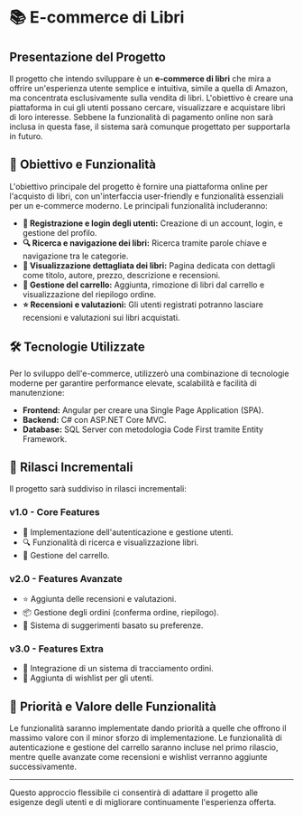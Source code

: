# 📚 E-commerce di Libri

## Presentazione del Progetto
Il progetto che intendo sviluppare è un **e-commerce di libri** che mira a offrire un'esperienza utente semplice e intuitiva, simile a quella di Amazon, ma concentrata esclusivamente sulla vendita di libri. L'obiettivo è creare una piattaforma in cui gli utenti possano cercare, visualizzare e acquistare libri di loro interesse. Sebbene la funzionalità di pagamento online non sarà inclusa in questa fase, il sistema sarà comunque progettato per supportarla in futuro.

## 🎯 Obiettivo e Funzionalità
L'obiettivo principale del progetto è fornire una piattaforma online per l'acquisto di libri, con un'interfaccia user-friendly e funzionalità essenziali per un e-commerce moderno. Le principali funzionalità includeranno:

- **👤 Registrazione e login degli utenti:** Creazione di un account, login, e gestione del profilo.
- **🔍 Ricerca e navigazione dei libri:** Ricerca tramite parole chiave e navigazione tra le categorie.
- **📖 Visualizzazione dettagliata dei libri:** Pagina dedicata con dettagli come titolo, autore, prezzo, descrizione e recensioni.
- **🛒 Gestione del carrello:** Aggiunta, rimozione di libri dal carrello e visualizzazione del riepilogo ordine.
- **⭐ Recensioni e valutazioni:** Gli utenti registrati potranno lasciare recensioni e valutazioni sui libri acquistati.

## 🛠️ Tecnologie Utilizzate
Per lo sviluppo dell'e-commerce, utilizzerò una combinazione di tecnologie moderne per garantire performance elevate, scalabilità e facilità di manutenzione:

- **Frontend:** Angular per creare una Single Page Application (SPA).
- **Backend:** C# con ASP.NET Core MVC.
- **Database:** SQL Server con metodologia Code First tramite Entity Framework.

## 🚀 Rilasci Incrementali
Il progetto sarà suddiviso in rilasci incrementali:

### v1.0 - Core Features
- 🔐 Implementazione dell'autenticazione e gestione utenti.
- 🔍 Funzionalità di ricerca e visualizzazione libri.
- 🛒 Gestione del carrello.

### v2.0 - Features Avanzate
- ⭐ Aggiunta delle recensioni e valutazioni.
- 📦 Gestione degli ordini (conferma ordine, riepilogo).
- 🤖 Sistema di suggerimenti basato su preferenze.

### v3.0 - Features Extra
- 🚚 Integrazione di un sistema di tracciamento ordini.
- 📝 Aggiunta di wishlist per gli utenti.

## 🎯 Priorità e Valore delle Funzionalità
Le funzionalità saranno implementate dando priorità a quelle che offrono il massimo valore con il minor sforzo di implementazione. Le funzionalità di autenticazione e gestione del carrello saranno incluse nel primo rilascio, mentre quelle avanzate come recensioni e wishlist verranno aggiunte successivamente.

---

Questo approccio flessibile ci consentirà di adattare il progetto alle esigenze degli utenti e di migliorare continuamente l'esperienza offerta.
